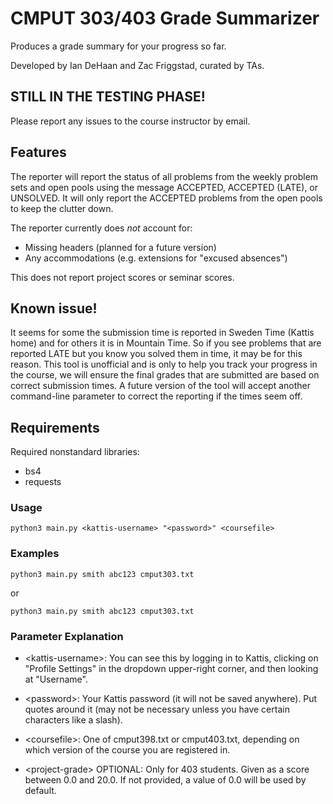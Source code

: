 # CMPUT 303/403 Grade Summarizer

Produces a grade summary for your progress so far.

Developed by Ian DeHaan and Zac Friggstad, curated by TAs.

## STILL IN THE TESTING PHASE!
Please report any issues to the course instructor by email.

## Features
The reporter will report the status of all problems from the weekly problem sets and open pools using the message ACCEPTED, ACCEPTED (LATE), or UNSOLVED. It will only report the ACCEPTED problems from the open pools to keep the clutter down.

The reporter currently does *not* account for:
* Missing headers (planned for a future version)
* Any accommodations (e.g. extensions for "excused absences")

This does not report project scores or seminar scores.

## Known issue!
It seems for some the submission time is reported in Sweden Time (Kattis home) and for others it is in Mountain Time. So if you see problems that are reported LATE but you know you solved them in time, it may be for this reason. This tool is unofficial and is only to help you track your progress in the course, we will ensure the final grades that are submitted are based on correct submission times. A future version of the tool will accept another command-line parameter to correct the reporting if the times seem off.

## Requirements

Required nonstandard libraries:
* bs4
* requests

### Usage

    python3 main.py <kattis-username> "<password>" <coursefile>

### Examples

    python3 main.py smith abc123 cmput303.txt

or

    python3 main.py smith abc123 cmput303.txt

### Parameter Explanation
* \<kattis-username\>:
You can see this by logging in to Kattis, clicking on "Profile Settings" in the dropdown upper-right corner, and then looking at "Username".

* \<password\>:
Your Kattis password (it will not be saved anywhere). Put quotes around it (may not be necessary unless you have certain characters like a slash).

* \<coursefile\>:
One of cmput398.txt or cmput403.txt, depending on which version of the course you are registered in.

* \<project-grade\> OPTIONAL:
Only for 403 students. Given as a score between 0.0 and 20.0. If not provided, a value of 0.0 will be used by default.
